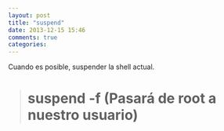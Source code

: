 ```yaml
---
layout: post
title: "suspend"
date: 2013-12-15 15:46
comments: true
categories: 
---
```

Cuando es posible, suspender la shell actual.

># suspend -f (Pasará de root a nuestro usuario)

